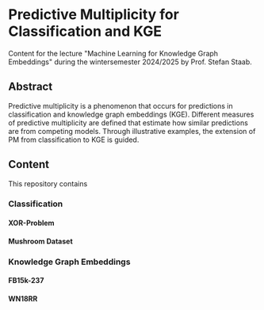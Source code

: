 # Predictive Multiplicity for Classification and KGE

Content for the lecture "Machine Learning for Knowledge Graph Embeddings" during the wintersemester 2024/2025 by Prof. Stefan Staab.

## Abstract

Predictive multiplicity is a phenomenon that occurs for predictions in classification and knowledge graph embeddings (KGE). Different measures of predictive multiplicity are defined that estimate how similar predictions are from competing models. Through illustrative examples, the extension of PM from classification to KGE is guided. 

## Content

This repository contains

### Classification

#### XOR-Problem


#### Mushroom Dataset

### Knowledge Graph Embeddings

#### FB15k-237

#### WN18RR
